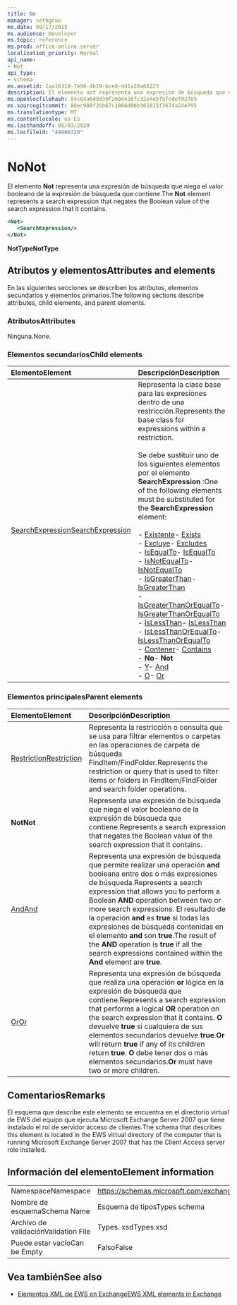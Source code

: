 ```yaml
---
title: No
manager: sethgros
ms.date: 09/17/2015
ms.audience: Developer
ms.topic: reference
ms.prod: office-online-server
localization_priority: Normal
api_name:
- Not
api_type:
- schema
ms.assetid: 1aa16318-7e90-4b19-bce8-dd1a20a66223
description: El elemento not representa una expresión de búsqueda que niega el valor booleano de la expresión de búsqueda que contiene.
ms.openlocfilehash: 84c64a6d9d39f260d416fc32e4e5f5fcdef027e5
ms.sourcegitcommit: 88ec988f2bb67c1866d06b361615f3674a24e795
ms.translationtype: MT
ms.contentlocale: es-ES
ms.lasthandoff: 06/03/2020
ms.locfileid: "44466720"
---
```

# <a name="not"></a><span data-ttu-id="67f26-103">No</span><span class="sxs-lookup"><span data-stu-id="67f26-103">Not</span></span>

<span data-ttu-id="67f26-104">El elemento **Not** representa una expresión de búsqueda que niega el valor booleano de la expresión de búsqueda que contiene.</span><span class="sxs-lookup"><span data-stu-id="67f26-104">The **Not** element represents a search expression that negates the Boolean value of the search expression that it contains.</span></span> 
  
```xml
<Not>
   <SearchExpression/>
</Not>
```

 <span data-ttu-id="67f26-105">**NotType**</span><span class="sxs-lookup"><span data-stu-id="67f26-105">**NotType**</span></span>
## <a name="attributes-and-elements"></a><span data-ttu-id="67f26-106">Atributos y elementos</span><span class="sxs-lookup"><span data-stu-id="67f26-106">Attributes and elements</span></span>

<span data-ttu-id="67f26-107">En las siguientes secciones se describen los atributos, elementos secundarios y elementos primarios.</span><span class="sxs-lookup"><span data-stu-id="67f26-107">The following sections describe attributes, child elements, and parent elements.</span></span>
  
### <a name="attributes"></a><span data-ttu-id="67f26-108">Atributos</span><span class="sxs-lookup"><span data-stu-id="67f26-108">Attributes</span></span>

<span data-ttu-id="67f26-109">Ninguna.</span><span class="sxs-lookup"><span data-stu-id="67f26-109">None.</span></span>
  
### <a name="child-elements"></a><span data-ttu-id="67f26-110">Elementos secundarios</span><span class="sxs-lookup"><span data-stu-id="67f26-110">Child elements</span></span>

|<span data-ttu-id="67f26-111">**Elemento**</span><span class="sxs-lookup"><span data-stu-id="67f26-111">**Element**</span></span>|<span data-ttu-id="67f26-112">**Descripción**</span><span class="sxs-lookup"><span data-stu-id="67f26-112">**Description**</span></span>|
|:-----|:-----|
|[<span data-ttu-id="67f26-113">SearchExpression</span><span class="sxs-lookup"><span data-stu-id="67f26-113">SearchExpression</span></span>](searchexpression.md) <br/> | <span data-ttu-id="67f26-114">Representa la clase base para las expresiones dentro de una restricción.</span><span class="sxs-lookup"><span data-stu-id="67f26-114">Represents the base class for expressions within a restriction.</span></span> <br/><br/><span data-ttu-id="67f26-115">Se debe sustituir uno de los siguientes elementos por el elemento **SearchExpression** :</span><span class="sxs-lookup"><span data-stu-id="67f26-115">One of the following elements must be substituted for the **SearchExpression** element:</span></span> <br/> <br/><span data-ttu-id="67f26-116">- [Existente](exists.md)</span><span class="sxs-lookup"><span data-stu-id="67f26-116">- [Exists](exists.md)</span></span> <br/><span data-ttu-id="67f26-117">- [Excluye](excludes.md)</span><span class="sxs-lookup"><span data-stu-id="67f26-117">- [Excludes](excludes.md)</span></span> <br/><span data-ttu-id="67f26-118">- [IsEqualTo](isequalto.md)</span><span class="sxs-lookup"><span data-stu-id="67f26-118">- [IsEqualTo](isequalto.md)</span></span> <br/><span data-ttu-id="67f26-119">- [IsNotEqualTo](isnotequalto.md)</span><span class="sxs-lookup"><span data-stu-id="67f26-119">- [IsNotEqualTo](isnotequalto.md)</span></span> <br/><span data-ttu-id="67f26-120">- [IsGreaterThan](isgreaterthan.md)</span><span class="sxs-lookup"><span data-stu-id="67f26-120">- [IsGreaterThan](isgreaterthan.md)</span></span> <br/><span data-ttu-id="67f26-121">- [IsGreaterThanOrEqualTo](isgreaterthanorequalto.md)</span><span class="sxs-lookup"><span data-stu-id="67f26-121">- [IsGreaterThanOrEqualTo](isgreaterthanorequalto.md)</span></span> <br/><span data-ttu-id="67f26-122">- [IsLessThan](islessthan.md)</span><span class="sxs-lookup"><span data-stu-id="67f26-122">- [IsLessThan](islessthan.md)</span></span> <br/><span data-ttu-id="67f26-123">- [IsLessThanOrEqualTo](islessthanorequalto.md)</span><span class="sxs-lookup"><span data-stu-id="67f26-123">- [IsLessThanOrEqualTo](islessthanorequalto.md)</span></span> <br/><span data-ttu-id="67f26-124">- [Contener](contains.md)</span><span class="sxs-lookup"><span data-stu-id="67f26-124">- [Contains](contains.md)</span></span> <br/><span data-ttu-id="67f26-125">- **No**</span><span class="sxs-lookup"><span data-stu-id="67f26-125">- **Not**</span></span> <br/><span data-ttu-id="67f26-126">- [Y](and.md)</span><span class="sxs-lookup"><span data-stu-id="67f26-126">- [And](and.md)</span></span> <br/><span data-ttu-id="67f26-127">- [O](or.md)</span><span class="sxs-lookup"><span data-stu-id="67f26-127">- [Or](or.md)</span></span> <br/> |
   
### <a name="parent-elements"></a><span data-ttu-id="67f26-128">Elementos principales</span><span class="sxs-lookup"><span data-stu-id="67f26-128">Parent elements</span></span>

|<span data-ttu-id="67f26-129">**Elemento**</span><span class="sxs-lookup"><span data-stu-id="67f26-129">**Element**</span></span>|<span data-ttu-id="67f26-130">**Descripción**</span><span class="sxs-lookup"><span data-stu-id="67f26-130">**Description**</span></span>|
|:-----|:-----|
|[<span data-ttu-id="67f26-131">Restriction</span><span class="sxs-lookup"><span data-stu-id="67f26-131">Restriction</span></span>](restriction.md) <br/> |<span data-ttu-id="67f26-132">Representa la restricción o consulta que se usa para filtrar elementos o carpetas en las operaciones de carpeta de búsqueda FindItem/FindFolder.</span><span class="sxs-lookup"><span data-stu-id="67f26-132">Represents the restriction or query that is used to filter items or folders in FindItem/FindFolder and search folder operations.</span></span>  <br/> |
|<span data-ttu-id="67f26-133">**Not**</span><span class="sxs-lookup"><span data-stu-id="67f26-133">**Not**</span></span> <br/> |<span data-ttu-id="67f26-134">Representa una expresión de búsqueda que niega el valor booleano de la expresión de búsqueda que contiene.</span><span class="sxs-lookup"><span data-stu-id="67f26-134">Represents a search expression that negates the Boolean value of the search expression that it contains.</span></span>  <br/> |
|[<span data-ttu-id="67f26-135">And</span><span class="sxs-lookup"><span data-stu-id="67f26-135">And</span></span>](and.md) <br/> |<span data-ttu-id="67f26-136">Representa una expresión de búsqueda que permite realizar una operación **and** booleana entre dos o más expresiones de búsqueda.</span><span class="sxs-lookup"><span data-stu-id="67f26-136">Represents a search expression that allows you to perform a Boolean **AND** operation between two or more search expressions.</span></span> <span data-ttu-id="67f26-137">El resultado de la operación **and** es **true** si todas las expresiones de búsqueda contenidas en el elemento **and** son **true**.</span><span class="sxs-lookup"><span data-stu-id="67f26-137">The result of the **AND** operation is **true** if all the search expressions contained within the **And** element are **true**.</span></span>  <br/> |
|[<span data-ttu-id="67f26-138">Or</span><span class="sxs-lookup"><span data-stu-id="67f26-138">Or</span></span>](or.md) <br/> |<span data-ttu-id="67f26-139">Representa una expresión de búsqueda que realiza una operación **or** lógica en la expresión de búsqueda que contiene.</span><span class="sxs-lookup"><span data-stu-id="67f26-139">Represents a search expression that performs a logical **OR** operation on the search expression that it contains.</span></span> <span data-ttu-id="67f26-140">**O** devuelve **true** si cualquiera de sus elementos secundarios devuelve **true**.</span><span class="sxs-lookup"><span data-stu-id="67f26-140">**Or** will return **true** if any of its children return **true**.</span></span> <span data-ttu-id="67f26-141">**O** debe tener dos o más elementos secundarios.</span><span class="sxs-lookup"><span data-stu-id="67f26-141">**Or** must have two or more children.</span></span>  <br/> |
   
## <a name="remarks"></a><span data-ttu-id="67f26-142">Comentarios</span><span class="sxs-lookup"><span data-stu-id="67f26-142">Remarks</span></span>

<span data-ttu-id="67f26-143">El esquema que describe este elemento se encuentra en el directorio virtual de EWS del equipo que ejecuta Microsoft Exchange Server 2007 que tiene instalado el rol de servidor acceso de clientes.</span><span class="sxs-lookup"><span data-stu-id="67f26-143">The schema that describes this element is located in the EWS virtual directory of the computer that is running Microsoft Exchange Server 2007 that has the Client Access server role installed.</span></span>
  
## <a name="element-information"></a><span data-ttu-id="67f26-144">Información del elemento</span><span class="sxs-lookup"><span data-stu-id="67f26-144">Element information</span></span>

|||
|:-----|:-----|
|<span data-ttu-id="67f26-145">Namespace</span><span class="sxs-lookup"><span data-stu-id="67f26-145">Namespace</span></span>  <br/> |https://schemas.microsoft.com/exchange/services/2006/types  <br/> |
|<span data-ttu-id="67f26-146">Nombre de esquema</span><span class="sxs-lookup"><span data-stu-id="67f26-146">Schema Name</span></span>  <br/> |<span data-ttu-id="67f26-147">Esquema de tipos</span><span class="sxs-lookup"><span data-stu-id="67f26-147">Types schema</span></span>  <br/> |
|<span data-ttu-id="67f26-148">Archivo de validación</span><span class="sxs-lookup"><span data-stu-id="67f26-148">Validation File</span></span>  <br/> |<span data-ttu-id="67f26-149">Types. xsd</span><span class="sxs-lookup"><span data-stu-id="67f26-149">Types.xsd</span></span>  <br/> |
|<span data-ttu-id="67f26-150">Puede estar vacío</span><span class="sxs-lookup"><span data-stu-id="67f26-150">Can be Empty</span></span>  <br/> |<span data-ttu-id="67f26-151">Falso</span><span class="sxs-lookup"><span data-stu-id="67f26-151">False</span></span>  <br/> |
   
## <a name="see-also"></a><span data-ttu-id="67f26-152">Vea también</span><span class="sxs-lookup"><span data-stu-id="67f26-152">See also</span></span>

- [<span data-ttu-id="67f26-153">Elementos XML de EWS en Exchange</span><span class="sxs-lookup"><span data-stu-id="67f26-153">EWS XML elements in Exchange</span></span>](ews-xml-elements-in-exchange.md)

